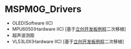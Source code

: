 # MSPM0G_Drivers

- OLED(Software IIC)
- MPU6050(Hardware IIC) [基于[立创开发板例程](https://wiki.lckfb.com/zh-hans/dmx/module/sensor/mpu6050-six-axis-sensor.html)二次移植]
- 超声波测距
- VL53L0X(Hardware IIC) [基于[立创开发板例程](https://lceda001.feishu.cn/wiki/X5fbwOdSgicxrmkCiHWcbUDnniv#part-QWVBdXFy5oGz09x9yDpcgXhwnAd)二次移植]

